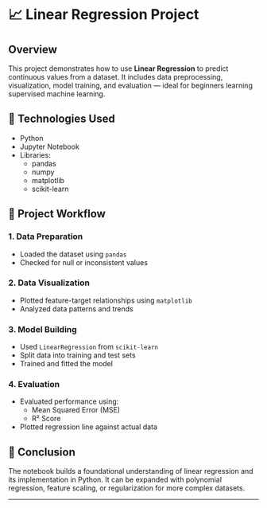 # 📈 Linear Regression Project

## Overview
This project demonstrates how to use **Linear Regression** to predict continuous values from a dataset. It includes data preprocessing, visualization, model training, and evaluation — ideal for beginners learning supervised machine learning.

## 🔧 Technologies Used
- Python
- Jupyter Notebook
- Libraries:
  - pandas
  - numpy
  - matplotlib
  - scikit-learn

## 🚀 Project Workflow

### 1. Data Preparation
- Loaded the dataset using `pandas`
- Checked for null or inconsistent values

### 2. Data Visualization
- Plotted feature-target relationships using `matplotlib`
- Analyzed data patterns and trends

### 3. Model Building
- Used `LinearRegression` from `scikit-learn`
- Split data into training and test sets
- Trained and fitted the model

### 4. Evaluation
- Evaluated performance using:
  - Mean Squared Error (MSE)
  - R² Score
- Plotted regression line against actual data

## 📌 Conclusion
The notebook builds a foundational understanding of linear regression and its implementation in Python. It can be expanded with polynomial regression, feature scaling, or regularization for more complex datasets.

---

